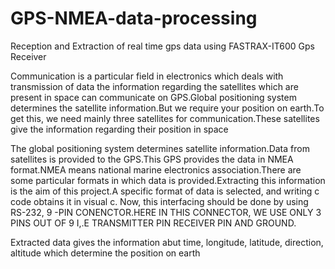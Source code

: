 # GPS-NMEA-data-processing
Reception and Extraction of real time gps data using FASTRAX-IT600 Gps Receiver



Communication is a particular field in electronics which deals with transmission of data the information regarding the satellites which are present in space can communicate on GPS.Global positioning system determines the satellite information.But we require your position on earth.To get this, we need mainly three satellites for communication.These satellites give the information regarding their position in space

The global positioning system determines satellite information.Data from satellites is provided to the GPS.This GPS provides the data in NMEA format.NMEA means national marine electronics association.There are some particular formats in which data is provided.Extracting this information is the aim of this project.A specific format of data is selected, and writing c code obtains it in visual c. Now, this interfacing should be done by using RS-232, 9 -PIN CONENCTOR.HERE IN THIS CONNECTOR, WE USE ONLY 3 PINS OUT OF 9 I,.E TRANSMITTER PIN RECEIVER PIN AND GROUND.

Extracted data gives the information abut time, longitude, latitude, direction, altitude which determine the position on earth
